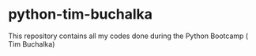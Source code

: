 # python-tim-buchalka
This repository contains all my codes done during the Python Bootcamp ( Tim Buchalka)

